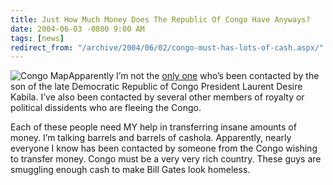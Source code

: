```yaml
---
title: Just How Much Money Does The Republic Of Congo Have Anyways?
date: 2004-06-03 -0800 9:00 AM
tags: [news]
redirect_from: "/archive/2004/06/02/congo-must-has-lots-of-cash.aspx/"
---
```


![Congo Map](/images/Congo.jpg)Apparently I’m not the [only
one](http://weblogs.asp.net/rosherove/archive/2004/06/02/146362.aspx "Congo Spam")
who’s been contacted by the son of the late Democratic Republic of Congo
President Laurent Desire Kabila. I’ve also been contacted by several
other members of royalty or political dissidents who are fleeing the
Congo.

Each of these people need MY help in transferring insane amounts of
money. I’m talking barrels and barrels of cashola. Apparently, nearly
everyone I know has been contacted by someone from the Congo wishing to
transfer money. Congo must be a very very rich country. These guys are
smuggling enough cash to make Bill Gates look homeless.

